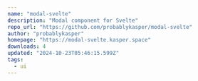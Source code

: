```yaml
---
name: "modal-svelte"
description: "Modal component for Svelte"
repo_url: "https://github.com/probablykasper/modal-svelte"
author: "probablykasper"
homepage: "https://modal-svelte.kasper.space"
downloads: 4
updated: "2024-10-23T05:46:15.599Z"
tags: 
  - ui
---
```

